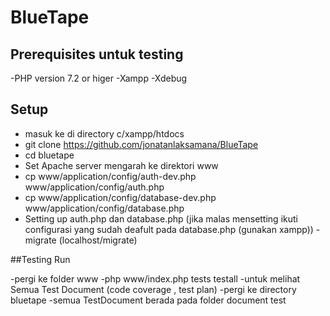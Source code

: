 # BlueTape

## Prerequisites untuk testing

-PHP version 7.2 or higer
-Xampp
-Xdebug

## Setup

- masuk ke di directory c/xampp/htdocs
- git clone https://github.com/jonatanlaksamana/BlueTape
- cd bluetape
- Set Apache server mengarah ke direktori www
- cp www/application/config/auth-dev.php www/application/config/auth.php
- cp www/application/config/database-dev.php www/application/config/database.php
-  Setting up auth.php dan database.php (jika malas mensetting ikuti configurasi yang sudah deafult pada database.php (gunakan xampp))
-migrate (localhost/migrate)

##Testing Run

-pergi ke folder www
-php www/index.php tests testall
-untuk melihat Semua Test Document (code coverage , test plan)
-pergi ke directory bluetape
-semua TestDocument berada pada folder document test
